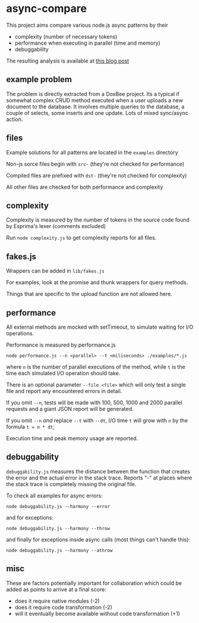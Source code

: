 # async-compare

This project aims compare various node.js async patterns by their

- complexity (number of necessary tokens)
- performance when executing in parallel (time and memory)
- debuggability 

The resulting analysis is available at 
[this blog post](http://spion.github.io/posts/analysis-generators-and-other-async-patterns-node.html)

## example problem

The problem is directly extracted from a DoxBee project. Its a typical if 
somewhat complex CRUD method executed when a user uploads a new document
to the database. It involves multiple queries to the database, a couple of 
selects, some inserts and one update. Lots of mixed sync/async action.

## files

Example solutions for all patterns are located in the `examples` directory

Non-js sorce files begin with `src-` (they're not checked for performance)

Compiled files are prefixed with `dst-` (they're not checked for complexity)

All other files are checked for both performance and complexity

## complexity

Complexity is measured by the number of tokens in the source code found by
Esprima's lexer (comments excluded)

Run `node complexity.js` to get complexity reports for all files.


## fakes.js

Wrappers can be added in `lib/fakes.js`

For examples, look at the promise and thunk wrappers for query methods.

Things that are specific to the upload function are not allowed here.


## performance

All external methods are mocked with setTimeout, to simulate waiting for I/O 
operations.

Performance is measured by performance.js
 
    node performance.js --n <parallel> --t <miliseconds> ./examples/*.js

where `n` is the number of parallel executions of the method, while `t` is the
time each simulated I/O operation should take.

There is an optional parameter `--file <file>` which will only test a single
file and report any encountered errors in detail.

If you omit `--n`, tests will be made with 100, 500, 1000 and 2000 parallel
requests and a giant JSON report will be generated.

If you omit `--n` *and* replace `--t` with `--dt`, I/O time `t` will grow with 
`n` by the formula `t = n * dt`;

Execution time and peak memory usage are reported.


## debuggability


`debuggability.js` measures the distance between the function that creates the 
error and the actual error in the stack trace. Reports "-" at places where
the stack trace is completely missing the original file.

To check all examples for async errors:

```
node debuggability.js --harmony --error 
```

and for exceptions:

```
node debuggability.js --harmony --throw
```

and finally for exceptions inside async calls (most things can't handle this):


```
node debuggability.js --harmony --athrow
```


## misc 

These are factors potentially important for collaboration which could
be added as points to arrive at a final score:

- does it require native modules (-2)
- does it require code transformation (-2) 
- will it eventually become available without code transformation (+1)


